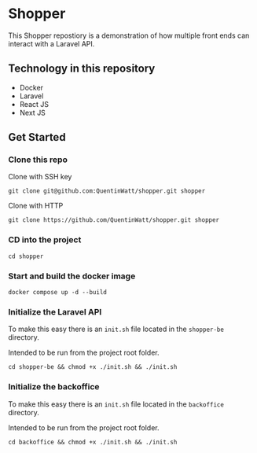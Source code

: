 # Shopper

This Shopper repostiory is a demonstration of how multiple front ends can interact with a Laravel API.

## Technology in this repository

- Docker
- Laravel
- React JS
- Next JS

## Get Started

### Clone this repo

Clone with SSH key

```
git clone git@github.com:QuentinWatt/shopper.git shopper
```

Clone with HTTP

```
git clone https://github.com/QuentinWatt/shopper.git shopper
```

### CD into the project

```
cd shopper
```

### Start and build the docker image

```
docker compose up -d --build
```

### Initialize the Laravel API

To make this easy there is an `init.sh` file located in the `shopper-be` directory.

Intended to be run from the project root folder.

```
cd shopper-be && chmod +x ./init.sh && ./init.sh
```

### Initialize the backoffice

To make this easy there is an `init.sh` file located in the `backoffice` directory.

Intended to be run from the project root folder.

```
cd backoffice && chmod +x ./init.sh && ./init.sh
```
